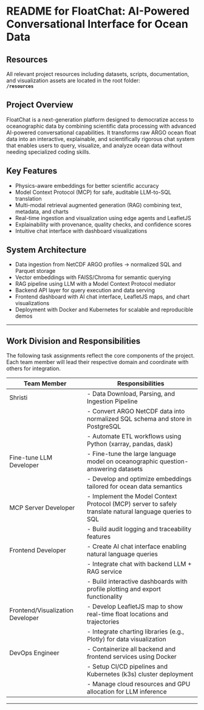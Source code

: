 
# README for FloatChat: AI-Powered Conversational Interface for Ocean Data

## Resources  
All relevant project resources including datasets, scripts, documentation, and visualization assets are located in the root folder:  
**`/resources`**

## Project Overview

FloatChat is a next-generation platform designed to democratize access to oceanographic data by combining scientific data processing with advanced AI-powered conversational capabilities. It transforms raw ARGO ocean float data into an interactive, explainable, and scientifically rigorous chat system that enables users to query, visualize, and analyze ocean data without needing specialized coding skills.

## Key Features

- Physics-aware embeddings for better scientific accuracy  
- Model Context Protocol (MCP) for safe, auditable LLM-to-SQL translation  
- Multi-modal retrieval augmented generation (RAG) combining text, metadata, and charts  
- Real-time ingestion and visualization using edge agents and LeafletJS  
- Explainability with provenance, quality checks, and confidence scores  
- Intuitive chat interface with dashboard visualizations

## System Architecture

- Data ingestion from NetCDF ARGO profiles → normalized SQL and Parquet storage  
- Vector embeddings with FAISS/Chroma for semantic querying  
- RAG pipeline using LLM with a Model Context Protocol mediator  
- Backend API layer for query execution and data serving  
- Frontend dashboard with AI chat interface, LeafletJS maps, and chart visualizations  
- Deployment with Docker and Kubernetes for scalable and reproducible demos

***

## Work Division and Responsibilities

The following task assignments reflect the core components of the project. Each team member will lead their respective domain and coordinate with others for integration.

| Team Member | Responsibilities                                                                                         |
|-------------|-------------------------------------------------------------------------------------------------------|
| Shristi     | - Data Download, Parsing, and Ingestion Pipeline                                                      |
|             | - Convert ARGO NetCDF data into normalized SQL schema and store in PostgreSQL                          |
|             | - Automate ETL workflows using Python (xarray, pandas, dask)                                          |
| Fine-tune LLM Developer | - Fine-tune the large language model on oceanographic question-answering datasets             |
|             | - Develop and optimize embeddings tailored for ocean data semantics                                   |
| MCP Server Developer | - Implement the Model Context Protocol (MCP) server to safely translate natural language queries to SQL |
|             | - Build audit logging and traceability features                                                       |
| Frontend Developer | - Create AI chat interface enabling natural language queries                                        |
|             | - Integrate chat with backend LLM + RAG service                                                       |
|             | - Build interactive dashboards with profile plotting and export functionality                         |
| Frontend/Visualization Developer | - Develop LeafletJS map to show real-time float locations and trajectories                    |
|             | - Integrate charting libraries (e.g., Plotly) for data visualization                                  |
| DevOps Engineer | - Containerize all backend and frontend services using Docker                                      |
|             | - Setup CI/CD pipelines and Kubernetes (k3s) cluster deployment                                      |
|             | - Manage cloud resources and GPU allocation for LLM inference                                        |

***
